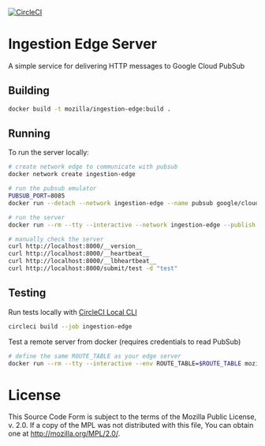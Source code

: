 [![CircleCI](https://circleci.com/gh/mozilla/gcp-ingestion.svg?style=svg&circle-token=d98a470269580907d5c6d74d0e67612834a21be7)](https://circleci.com/gh/mozilla/gcp-ingestion)

# Ingestion Edge Server

A simple service for delivering HTTP messages to Google Cloud PubSub

## Building

```bash
docker build -t mozilla/ingestion-edge:build .
```

## Running

To run the server locally:

```bash
# create network edge to communicate with pubsub
docker network create ingestion-edge

# run the pubsub emulator
PUBSUB_PORT=8085
docker run --detach --network ingestion-edge --name pubsub google/cloud-sdk gcloud beta emulators pubsub start --host-port 0.0.0.0:$PUBSUB_PORT

# run the server
docker run --rm --tty --interactive --network ingestion-edge --publish 8000:8000 --env PUBSUB_EMULATOR_HOST=pubsub:$PUBSUB_PORT --env ROUTE_TABLE='[["/submit/<path:suffix>","projects/test/topics/test"]]' mozilla/ingestion-edge:build

# manually check the server
curl http://localhost:8000/__version__
curl http://localhost:8000/__heartbeat__
curl http://localhost:8000/__lbheartbeat__
curl http://localhost:8000/submit/test -d "test"
```

## Testing

Run tests locally with [CircleCI Local CLI](https://circleci.com/docs/2.0/local-cli/#installing-the-circleci-local-cli-on-macos-and-linux-distros)

```bash
circleci build --job ingestion-edge
```

Test a remote server from docker (requires credentials to read PubSub)

```bash
# define the same ROUTE_TABLE as your edge server
docker run --rm --tty --interactive --env ROUTE_TABLE=$ROUTE_TABLE mozilla/ingestion-edge:build py.test --server https://myedgeserver.example.com
```

# License

This Source Code Form is subject to the terms of the Mozilla Public
License, v. 2.0. If a copy of the MPL was not distributed with this
file, You can obtain one at http://mozilla.org/MPL/2.0/.

